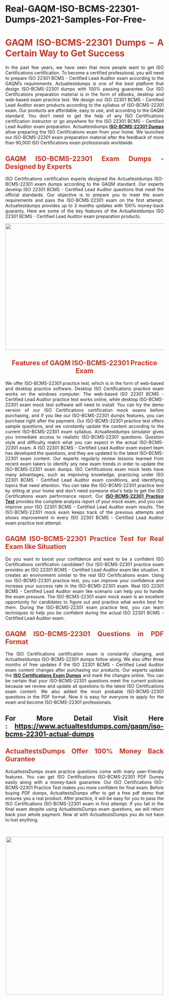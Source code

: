 # Real-GAQM-ISO-BCMS-22301-Dumps-2021-Samples-For-Free-
<h1 style="text-align: justify;"><span style="color:#c0392b;"><strong>GAQM ISO-BCMS-22301 Dumps – A Certain Way to Get Success</strong></span></h1>

<p style="text-align: justify;">In the past few years, we have seen that more people want to get ISO Certifications certification. To become a certified professional, you will need to prepare ISO 22301 BCMS - Certified Lead Auditor exam according to the GAQM’s requirements. Actualtestdumps is one of the best platform that design ISO-BCMS-22301 dumps with 100% passing guarantee. Our ISO Certifications preparation material is in the form of eBooks, desktop and web-based exam practice test. We design our ISO 22301 BCMS - Certified Lead Auditor exam products according to the syllabus of ISO-BCMS-22301 exam. Our products are affordable, easy to use, and according to the GAQM standard. You don’t need to get the help of any ISO Certifications certification instructor or go anywhere for the ISO 22301 BCMS - Certified Lead Auditor exam preparation. Actualtestdumps <strong><a href="https://www.actualtestdumps.com/gaqm/iso-bcms-22301-actual-dumps">ISO-BCMS-22301 Dumps</a></strong> allow preparing the ISO Certifications exam from your home. We launched our ISO-BCMS-22301 exam preparation material after the feedback of more than 90,000 ISO Certifications exam professionals worldwide.</p>

<h2 style="text-align: justify;"><span style="color:#c0392b;"><strong>GAQM ISO-BCMS-22301 Exam Dumps - Designed by Experts</strong></span></h2>

<p style="text-align: justify;">ISO Certifications certification experts designed the Actualtestdumps ISO-BCMS-22301 exam dumps according to the GAQM standard. Our experts develop ISO 22301 BCMS - Certified Lead Auditor questions that meet the official standards. Our objective is to prepare you to meet the exam requirements and pass the ISO-BCMS-22301 exam on the first attempt. Actualtestdumps provides up to 3 months updates with 100% money-back guaranty. Here are some of the key features of the Actualtestdumps ISO 22301 BCMS - Certified Lead Auditor exam preparation products.</p>

<p style="text-align: center;"><a href="https://www.actualtestdumps.com/gaqm/iso-bcms-22301-actual-dumps"><img alt="" src="https://i.imgur.com/3skVhPL.png" style="width: 700px; height: 400px;" /></a></p>

<h2 style="text-align: center;"><span style="color:#c0392b;"><strong>Features of GAQM ISO-BCMS-22301 Practice Exam</strong></span></h2>

<p style="text-align: justify;">We offer ISO-BCMS-22301 practice test, which is in the form of web-based and desktop practice software. Desktop ISO Certifications practice exam works on the windows computer. The web-based ISO 22301 BCMS - Certified Lead Auditor practice test works online, while desktop ISO-BCMS-22301 exam mock test software will need to install. You can try the demo version of our ISO Certifications certification mock exams before purchasing, and if you like our ISO-BCMS-22301 dumps features, you can purchase right after the payment. Our ISO-BCMS-22301 practice test offers sample questions, and we constantly update the content according to the current ISO-BCMS-22301 exam syllabus. Actualtestdumps simulator gives you immediate access to realistic ISO-BCMS-22301 questions. Question style and difficulty match what you can expect in the actual ISO-BCMS-22301 exam. A ISO 22301 BCMS - Certified Lead Auditor exam expert team has developed the questions, and they are updated to the latest ISO-BCMS-22301 exam content. Our experts regularly review lessons learned from recent exam takers to identify any new exam trends in order to update the ISO-BCMS-22301 exam dumps. ISO Certifications exam mock tests have many advantages, such as improving knowledge, practicing under ISO 22301 BCMS - Certified Lead Auditor exam conditions, and identifying topics that need attention. You can take the ISO-BCMS-22301 practice test by sitting at your home and don’t need someone else's help to get the ISO Certifications exam performance report. Our <strong><a href="https://www.actualtestdumps.com/gaqm/iso-bcms-22301-actual-dumps">ISO-BCMS-22301 Practice Test</a></strong> provides the complete analysis report of your mock exam, and you can improve your ISO 22301 BCMS - Certified Lead Auditor exam results. The ISO-BCMS-22301 mock exam keeps track of the previous attempts and shows improvement in every ISO 22301 BCMS - Certified Lead Auditor exam practice test attempt.</p>

<h2 style="text-align: justify;"><span style="color:#c0392b;"><strong>GAQM ISO-BCMS-22301 Practice Test for Real Exam like Situation</strong></span></h2>

<p style="text-align: justify;">Do you want to boost your confidence and want to be a confident ISO Certifications certification candidate? Our ISO-BCMS-22301 practice exam provides an ISO 22301 BCMS - Certified Lead Auditor exam like situation. It creates an environment similar to the real ISO Certifications exam. Using our ISO-BCMS-22301 practice test, you can improve your confidence and increase your success rate in the ISO-BCMS-22301 exam. Real ISO 22301 BCMS - Certified Lead Auditor exam like scenario can help you to handle the exam pressure. The ISO-BCMS-22301 exam mock exam is an excellent opportunity for candidates to figure out and practice what works best for them. During the ISO-BCMS-22301 exam practice test, you can learn techniques to help you be confident during the actual ISO 22301 BCMS - Certified Lead Auditor exam.</p>

<h2 style="text-align: justify;"><span style="color:#c0392b;"><strong>GAQM ISO-BCMS-22301 Questions in PDF Format</strong></span></h2>

<p style="text-align: justify;">The ISO Certifications certification exam is constantly changing, and Actualtestdumps ISO-BCMS-22301 dumps follow along. We also offer three months of free updates if the ISO 22301 BCMS - Certified Lead Auditor exam content changes after purchasing our products. Our experts update the <strong><a href="https://www.actualtestdumps.com/gaqm/iso-certifications-exam-dumps.html">ISO Certifications Exam Dumps</a></strong> and mark the changes online. You can be certain that your ISO-BCMS-22301 questions meet the current policies because we review and update all questions to the latest ISO Certifications exam content. We also added the most probable ISO-BCMS-22301 questions in the PDF format. Now it is easy for everyone to apply for the exam and become ISO-BCMS-22301 professionals.</p>

<h2 style="text-align: justify;"><strong>For More Detail Visit Here : <a href="https://www.actualtestdumps.com/gaqm/iso-bcms-22301-actual-dumps">https://www.actualtestdumps.com/gaqm/iso-bcms-22301-actual-dumps</a></strong></h2>

<h2 style="text-align: justify;"><span style="color:#c0392b;"><strong>ActualtestsDumps Offer 100% Money Back Gurantee</strong></span></h2>

<p style="text-align: justify;">ActualtestsDumps exam practice questions come with many user-friendly features. You can get ISO Certifications ISO-BCMS-22301 PDF Dumps easily along with a money-back guarantee. Our ISO Certifications ISO-BCMS-22301 Practice Test makes you more confident for final exam. Before buying PDF dumps, ActualtestsDumps offer to get a free pdf demo that ensures you a real product. After practice, it will be easy for you to pass the ISO Certifications ISO-BCMS-22301 exam in first attempt. If you fail in the final exam despite using ActualtestsDumps exam questions, we will return back your whole payment. Now at with ActualtestsDumps you do not have to lost anything. </p>

<p style="text-align: justify;"> </p>

<p style="text-align: center;"><a href="https://www.actualtestdumps.com/gaqm-exam-dumps"><img alt="" src="https://i.imgur.com/mKvbW7p.png" style="width: 500px; height: 500px;" /></a></p>

